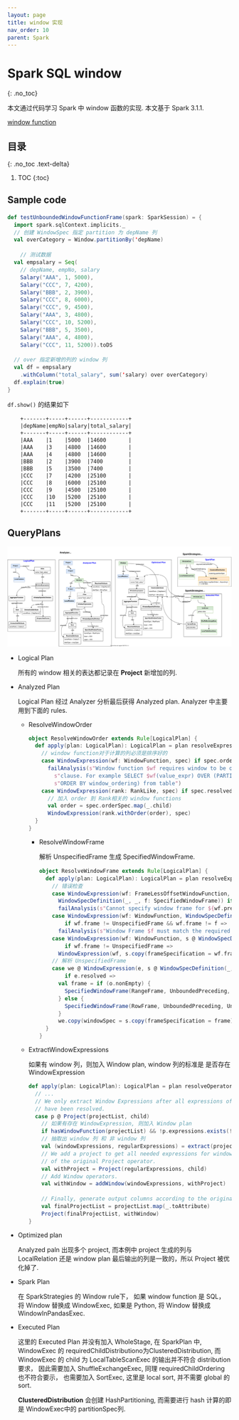 ```yaml
---
layout: page
title: window 实现
nav_order: 10
parent: Spark 
---
```


# Spark SQL window
{: .no_toc}

本文通过代码学习 Spark 中 window 函数的实现. 本文基于 Spark 3.1.1.

[window function](https://spark.apache.org/docs/latest/sql-ref-syntax-qry-select-window.html)

## 目录
{: .no_toc .text-delta}

1. TOC
{:toc}

## Sample code

``` scala
def testUnboundedWindowFunctionFrame(spark: SparkSession) = {
  import spark.sqlContext.implicits._
  // 创建 WindowSpec 指定 partition 为 depName 列
  val overCategory = Window.partitionBy('depName)

    // 测试数据
  val empsalary = Seq(
    // depName, empNo, salary
    Salary("AAA", 1, 5000),
    Salary("CCC", 7, 4200),
    Salary("BBB", 2, 3900),
    Salary("CCC", 8, 6000),
    Salary("CCC", 9, 4500),
    Salary("AAA", 3, 4800),
    Salary("CCC", 10, 5200),
    Salary("BBB", 5, 3500),
    Salary("AAA", 4, 4800),
    Salary("CCC", 11, 5200)).toDS

  // over 指定新增的列的 window 列
  val df = empsalary
    .withColumn("total_salary", sum('salary) over overCategory)
  df.explain(true)
}
```

`df.show()` 的结果如下

``` console
    +-------+-----+------+------------+
    |depName|empNo|salary|total_salary|
    +-------+-----+------+------------+
    |AAA    |1    |5000  |14600       |
    |AAA    |3    |4800  |14600       |
    |AAA    |4    |4800  |14600       |
    |BBB    |2    |3900  |7400        |
    |BBB    |5    |3500  |7400        |
    |CCC    |7    |4200  |25100       |
    |CCC    |8    |6000  |25100       |
    |CCC    |9    |4500  |25100       |
    |CCC    |10   |5200  |25100       |
    |CCC    |11   |5200  |25100       |
    +-------+-----+------+------------+
```

## QueryPlans

![window query plans](/docs/spark/window/window-queryExecution.svg)

- Logical Plan
  
  所有的 window 相关的表达都记录在 **Project** 新增加的列.

- Analyzed Plan
  
  Logical Plan 经过 Analyzer 分析最后获得 Analyzed plan. Analyzer 中主要用到下面的 rules.
  
  - ResolveWindowOrder

    ``` scala
    object ResolveWindowOrder extends Rule[LogicalPlan] {
      def apply(plan: LogicalPlan): LogicalPlan = plan resolveExpressions {
        // window function对于计算的列必须是排序好的
        case WindowExpression(wf: WindowFunction, spec) if spec.orderSpec.isEmpty =>
          failAnalysis(s"Window function $wf requires window to be ordered, please add ORDER BY " +
            s"clause. For example SELECT $wf(value_expr) OVER (PARTITION BY window_partition " +
            s"ORDER BY window_ordering) from table")
        case WindowExpression(rank: RankLike, spec) if spec.resolved =>
          // 加入 order 到 Rank相关的 window functions
          val order = spec.orderSpec.map(_.child)
          WindowExpression(rank.withOrder(order), spec)
      }
    }
    ```

    - ResolveWindowFrame

      解析 UnspecifiedFrame 生成 SpecifiedWindowFrame.

      ``` scala
      object ResolveWindowFrame extends Rule[LogicalPlan] {
        def apply(plan: LogicalPlan): LogicalPlan = plan resolveExpressions {
          // 错误检查
          case WindowExpression(wf: FrameLessOffsetWindowFunction,
            WindowSpecDefinition(_, _, f: SpecifiedWindowFrame)) if wf.frame != f =>
            failAnalysis(s"Cannot specify window frame for ${wf.prettyName} function")
          case WindowExpression(wf: WindowFunction, WindowSpecDefinition(_, _, f: SpecifiedWindowFrame))
              if wf.frame != UnspecifiedFrame && wf.frame != f =>
            failAnalysis(s"Window Frame $f must match the required frame ${wf.frame}")
          case WindowExpression(wf: WindowFunction, s @ WindowSpecDefinition(_, _, UnspecifiedFrame))
              if wf.frame != UnspecifiedFrame =>
            WindowExpression(wf, s.copy(frameSpecification = wf.frame))
          // 解析 UnspecifiedFrame  
          case we @ WindowExpression(e, s @ WindowSpecDefinition(_, o, UnspecifiedFrame))
              if e.resolved =>
            val frame = if (o.nonEmpty) {
              SpecifiedWindowFrame(RangeFrame, UnboundedPreceding, CurrentRow)
            } else {
              SpecifiedWindowFrame(RowFrame, UnboundedPreceding, UnboundedFollowing)
            }
            we.copy(windowSpec = s.copy(frameSpecification = frame))
        }
      }    
      ```

  - ExtractWindowExpressions

    如果有 window 列，则加入 Window plan, window 列的标准是 是否存在 WindowExpression

    ``` scala
    def apply(plan: LogicalPlan): LogicalPlan = plan resolveOperatorsDown {
      // ...
      // We only extract Window Expressions after all expressions of the Project
      // have been resolved.
      case p @ Project(projectList, child)
        // 如果有存在 WindowExpression, 则加入 Window plan
        if hasWindowFunction(projectList) && !p.expressions.exists(!_.resolved) =>
        // 抽取出 window 列 和 非 window 列
        val (windowExpressions, regularExpressions) = extract(projectList)
        // We add a project to get all needed expressions for window expressions from the child
        // of the original Project operator.
        val withProject = Project(regularExpressions, child)
        // Add Window operators.
        val withWindow = addWindow(windowExpressions, withProject)

        // Finally, generate output columns according to the original projectList.
        val finalProjectList = projectList.map(_.toAttribute)
        Project(finalProjectList, withWindow)
    }    
    ```

- Optimized plan
  
  Analyzed paln 出现多个 project, 而本例中 project 生成的列与 LocalRelation 还是 window plan 最后输出的列是一致的，所以 Project 被优化掉了.

- Spark Plan
  
  在 SparkStrategies 的 Window rule下， 如果 window function 是 SQL， 将 Window 替换成 WindowExec, 如果是 Python, 将 Window 替换成 WindowInPandasExec.

- Executed Plan
  
  这里的 Executed Plan 并没有加入 WholeStage, 在 SparkPlan 中, WindowExec 的 requiredChildDistributiono为ClusteredDistribution, 而 WindowExec 的 child 为 LocalTableScanExec 的输出并不符合 distribution 要求， 因此需要加入 ShuffleExchangeExec, 同理 requiredChildOrdering 也不符合要示， 也需要加入 SortExec, 这里是 local sort, 并不需要 global 的sort.

  **ClusteredDistribution** 会创建 HashPartitioning, 而需要进行 hash 计算的即是 WindowExec中的 partitionSpec列.